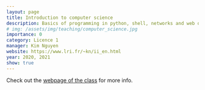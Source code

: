 ```yaml
---
layout: page
title: Introduction to computer science
description: Basics of programming in python, shell, networks and web development
# img: /assets/img/teaching/computer_science.jpg
importance: 0
category: Licence 1
manager: Kim Nguyen
website: https://www.lri.fr/~kn/ii_en.html
year: 2020, 2021
show: true
---
```


Check out the [webpage of the class](https://www.lri.fr/~kn/ii_en.html) for more info.